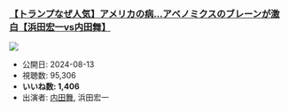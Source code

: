 ### [【トランプなぜ人気】アメリカの病…アベノミクスのブレーンが激白【浜田宏一vs内田舞】](https://www.youtube.com/watch?v=bxVG9kGWON8)
[![](https://img.youtube.com/vi/bxVG9kGWON8/sddefault.jpg)](https://www.youtube.com/watch?v=bxVG9kGWON8)
-   公開日: 2024-08-13
-   視聴数: 95,306
-   **いいね数: 1,406**
-   出演者: [内田舞](/rehacq_fan/people/内田舞 "wikilink"), 浜田宏一
